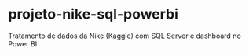 # projeto-nike-sql-powerbi
Tratamento de dados da Nike (Kaggle) com SQL Server e dashboard no Power BI
